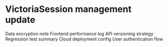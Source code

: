 # VictoriaSession management update
Data encryption note
Frontend performance log
API versioning strategy
Regression test summary
Cloud deployment config
User authentication flow
